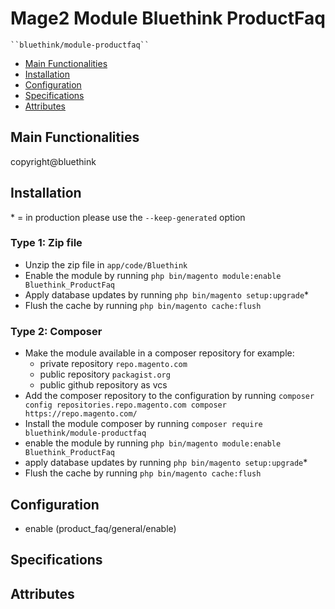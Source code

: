 # Mage2 Module Bluethink ProductFaq

    ``bluethink/module-productfaq``

 - [Main Functionalities](#markdown-header-main-functionalities)
 - [Installation](#markdown-header-installation)
 - [Configuration](#markdown-header-configuration)
 - [Specifications](#markdown-header-specifications)
 - [Attributes](#markdown-header-attributes)


## Main Functionalities
copyright@bluethink

## Installation
\* = in production please use the `--keep-generated` option

### Type 1: Zip file

 - Unzip the zip file in `app/code/Bluethink`
 - Enable the module by running `php bin/magento module:enable Bluethink_ProductFaq`
 - Apply database updates by running `php bin/magento setup:upgrade`\*
 - Flush the cache by running `php bin/magento cache:flush`

### Type 2: Composer

 - Make the module available in a composer repository for example:
    - private repository `repo.magento.com`
    - public repository `packagist.org`
    - public github repository as vcs
 - Add the composer repository to the configuration by running `composer config repositories.repo.magento.com composer https://repo.magento.com/`
 - Install the module composer by running `composer require bluethink/module-productfaq`
 - enable the module by running `php bin/magento module:enable Bluethink_ProductFaq`
 - apply database updates by running `php bin/magento setup:upgrade`\*
 - Flush the cache by running `php bin/magento cache:flush`


## Configuration

 - enable (product_faq/general/enable)


## Specifications




## Attributes



